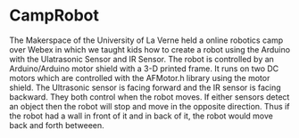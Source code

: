 # CampRobot
The Makerspace of the University of La Verne held a online robotics camp over Webex in which we taught kids how to create a robot using the Arduino with the Ulatrasonic Sensor and IR Sensor. The robot is controlled by an Arduino/Arduino motor shield with a 3-D printed frame. It runs on two DC motors which are controlled with the AFMotor.h library using the motor shield. The Ultrasonic sensor is facing forward and the IR sensor is facing backward. They both control when the robot moves. If either sensors detect an object then the robot will stop and move in the opposite direction. Thus if the robot had a wall in front of it and in back of it, the robot would move back and forth betweeen.
